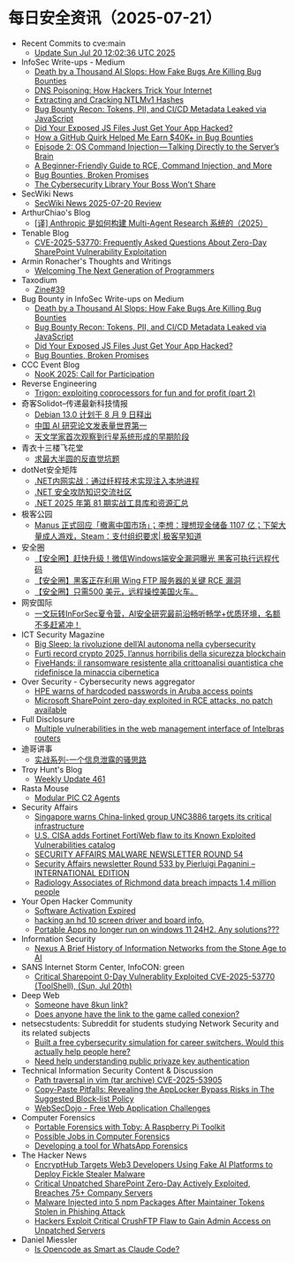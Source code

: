# 每日安全资讯（2025-07-21）

- Recent Commits to cve:main
  - [Update Sun Jul 20 12:02:36 UTC 2025](https://github.com/trickest/cve/commit/8a84f6fd7aee4192266a2b1bcbc2c84cca0cf9d0)
- InfoSec Write-ups - Medium
  - [Death by a Thousand AI Slops: How Fake Bugs Are Killing Bug Bounties](https://infosecwriteups.com/death-by-a-thousand-ai-slops-how-fake-bugs-are-killing-bug-bounties-e4a8803edab7?source=rss----7b722bfd1b8d---4)
  - [DNS Poisoning: How Hackers Trick Your Internet](https://infosecwriteups.com/dns-poisoning-how-hackers-trick-your-internet-7621e93517a6?source=rss----7b722bfd1b8d---4)
  - [Extracting and Cracking NTLMv1 Hashes](https://infosecwriteups.com/extracting-and-cracking-ntlmv1-hashes-035ea0267d3e?source=rss----7b722bfd1b8d---4)
  - [Bug Bounty Recon: Tokens, PII, and CI/CD Metadata Leaked via JavaScript](https://infosecwriteups.com/bug-bounty-recon-tokens-pii-and-ci-cd-metadata-leaked-via-javascript-76e3c2594957?source=rss----7b722bfd1b8d---4)
  - [Did Your Exposed JS Files Just Get Your App Hacked?](https://infosecwriteups.com/did-your-exposed-js-files-just-get-your-app-hacked-2f8c43789091?source=rss----7b722bfd1b8d---4)
  - [How a GitHub Quirk Helped Me Earn $40K+ in Bug Bounties](https://infosecwriteups.com/how-a-github-quirk-helped-me-earn-40k-in-bug-bounties-8efa66b8771f?source=rss----7b722bfd1b8d---4)
  - [Episode 2: OS Command Injection — Talking Directly to the Server’s Brain](https://infosecwriteups.com/episode-2-os-command-injection-talking-directly-to-the-servers-brain-7fdb828aaae3?source=rss----7b722bfd1b8d---4)
  - [A Beginner-Friendly Guide to RCE, Command Injection, and More](https://infosecwriteups.com/a-beginner-friendly-guide-to-rce-command-injection-and-more-eadf64b481eb?source=rss----7b722bfd1b8d---4)
  - [Bug Bounties, Broken Promises](https://infosecwriteups.com/bug-bounties-broken-promises-a19557db0aaa?source=rss----7b722bfd1b8d---4)
  - [The Cybersecurity Library Your Boss Won’t Share](https://infosecwriteups.com/the-cybersecurity-library-your-boss-wont-share-37421d69e328?source=rss----7b722bfd1b8d---4)
- SecWiki News
  - [SecWiki News 2025-07-20 Review](http://www.sec-wiki.com/?2025-07-20)
- ArthurChiao's Blog
  - [[译] Anthropic 是如何构建 Multi-Agent Research 系统的（2025）](https://arthurchiao.github.io/blog/built-multi-agent-research-system-zh/)
- Tenable Blog
  - [CVE-2025-53770: Frequently Asked Questions About Zero-Day SharePoint Vulnerability Exploitation](https://www.tenable.com/blog/cve-2025-53770-frequently-asked-questions-about-zero-day-sharepoint-vulnerability-exploitation)
- Armin Ronacher's Thoughts and Writings
  - [Welcoming The Next Generation of Programmers](https://lucumr.pocoo.org/2025/7/20/the-next-generation/)
- Taxodium
  - [Zine#39](https://taxodium.ink//39.html)
- Bug Bounty in InfoSec Write-ups on Medium
  - [Death by a Thousand AI Slops: How Fake Bugs Are Killing Bug Bounties](https://infosecwriteups.com/death-by-a-thousand-ai-slops-how-fake-bugs-are-killing-bug-bounties-e4a8803edab7?source=rss----7b722bfd1b8d--bug_bounty)
  - [Bug Bounty Recon: Tokens, PII, and CI/CD Metadata Leaked via JavaScript](https://infosecwriteups.com/bug-bounty-recon-tokens-pii-and-ci-cd-metadata-leaked-via-javascript-76e3c2594957?source=rss----7b722bfd1b8d--bug_bounty)
  - [Did Your Exposed JS Files Just Get Your App Hacked?](https://infosecwriteups.com/did-your-exposed-js-files-just-get-your-app-hacked-2f8c43789091?source=rss----7b722bfd1b8d--bug_bounty)
  - [Bug Bounties, Broken Promises](https://infosecwriteups.com/bug-bounties-broken-promises-a19557db0aaa?source=rss----7b722bfd1b8d--bug_bounty)
- CCC Event Blog
  - [NooK 2025: Call for Participation](https://events.ccc.de/2025/07/20/nook/)
- Reverse Engineering
  - [Trigon: exploiting coprocessors for fun and for profit (part 2)](https://www.reddit.com/r/ReverseEngineering/comments/1m4dtis/trigon_exploiting_coprocessors_for_fun_and_for/)
- 奇客Solidot–传递最新科技情报
  - [Debian 13.0 计划于 8 月 9 日释出](https://www.solidot.org/story?sid=81841)
  - [中国 AI 研究论文发表量世界第一](https://www.solidot.org/story?sid=81840)
  - [天文学家首次观察到行星系统形成的早期阶段](https://www.solidot.org/story?sid=81839)
- 青衣十三楼飞花堂
  - [求最大半圆的反直觉坑题](https://mp.weixin.qq.com/s?__biz=MzUzMjQyMDE3Ng==&mid=2247488447&idx=1&sn=f29dd21b572efa3bebfbd145afaa2c26)
- dotNet安全矩阵
  - [.NET内网实战：通过纤程技术实现注入本地进程](https://mp.weixin.qq.com/s?__biz=MzUyOTc3NTQ5MA==&mid=2247500125&idx=1&sn=5f9671089cd7f58ef8696b0387262212)
  - [.NET 安全攻防知识交流社区](https://mp.weixin.qq.com/s?__biz=MzUyOTc3NTQ5MA==&mid=2247500125&idx=2&sn=2459bfb5a486c8c1acf77de60ab6fcb6)
  - [.NET 2025 年第 81 期实战工具库和资源汇总](https://mp.weixin.qq.com/s?__biz=MzUyOTc3NTQ5MA==&mid=2247500125&idx=3&sn=a178a87486a960fd2afb7d0f20d512b4)
- 极客公园
  - [Manus 正式回应「撤离中国市场」；李想：理想现金储备 1107 亿；下架大量成人游戏，Steam：支付组织要求| 极客早知道](https://mp.weixin.qq.com/s?__biz=MTMwNDMwODQ0MQ==&mid=2653083080&idx=1&sn=e88a939d69c938e62cc4641eba241029)
- 安全圈
  - [【安全圈】赶快升级！微信Windows端安全漏洞曝光 黑客可执行远程代码](https://mp.weixin.qq.com/s?__biz=MzIzMzE4NDU1OQ==&mid=2652070749&idx=1&sn=050b8e30630112c924e35a27ee30ecd3)
  - [【安全圈】黑客正在利用 Wing FTP 服务器的关键 RCE 漏洞](https://mp.weixin.qq.com/s?__biz=MzIzMzE4NDU1OQ==&mid=2652070749&idx=2&sn=04105f8ddc32460791073712282f5bbf)
  - [【安全圈】只需500 美元，远程操控美国火车。](https://mp.weixin.qq.com/s?__biz=MzIzMzE4NDU1OQ==&mid=2652070749&idx=3&sn=0e63c4702280a1793641fe2bee920786)
- 网安国际
  - [一文玩转InForSec夏令营，AI安全研究最前沿畅听畅学+优质环境，名额不多赶紧冲！](https://mp.weixin.qq.com/s?__biz=MzA4ODYzMjU0NQ==&mid=2652317815&idx=1&sn=083cc0c684dbd47c3ebbd01ca9c7f04a)
- ICT Security Magazine
  - [Big Sleep: la rivoluzione dell’AI autonoma nella cybersecurity](https://www.ictsecuritymagazine.com/notizie/big-sleep-ai-autonoma/)
  - [Furti record crypto 2025, l’annus horribilis della sicurezza blockchain](https://www.ictsecuritymagazine.com/notizie/furti-crypto-2025-blockchain/)
  - [FiveHands: il ransomware resistente alla crittoanalisi quantistica che ridefinisce la minaccia cibernetica](https://www.ictsecuritymagazine.com/articoli/fivehands-il-ransomware-quantisticamente-resistente-che-ridefinisce-la-minaccia-cibernetica/)
- Over Security - Cybersecurity news aggregator
  - [HPE warns of hardcoded passwords in Aruba access points](https://www.bleepingcomputer.com/news/security/hpe-warns-of-hardcoded-passwords-in-aruba-access-points/)
  - [Microsoft SharePoint zero-day exploited in RCE attacks, no patch available](https://www.bleepingcomputer.com/news/microsoft/microsoft-sharepoint-zero-day-exploited-in-rce-attacks-no-patch-available/)
- Full Disclosure
  - [Multiple vulnerabilities in the web management interface of	Intelbras routers](https://seclists.org/fulldisclosure/2025/Jul/14)
- 迪哥讲事
  - [实战系列-一个信息泄露的骚思路](https://mp.weixin.qq.com/s?__biz=MzIzMTIzNTM0MA==&mid=2247497914&idx=1&sn=ed12fb2731c23782d025122420e5912d)
- Troy Hunt's Blog
  - [Weekly Update 461](https://www.troyhunt.com/weekly-update-461/)
- Rasta Mouse
  - [Modular PIC C2 Agents](https://rastamouse.me/modular-pic-c2-agents/)
- Security Affairs
  - [Singapore warns China-linked group UNC3886 targets its critical infrastructure](https://securityaffairs.com/180179/uncategorized/singapore-warns-china-linked-group-unc3886-targets-its-critical-infrastructure.html)
  - [U.S. CISA adds Fortinet FortiWeb flaw to its Known Exploited Vulnerabilities catalog](https://securityaffairs.com/180162/hacking/u-s-cisa-adds-fortinet-fortiweb-flaw-to-its-known-exploited-vulnerabilities-catalog.html)
  - [SECURITY AFFAIRS MALWARE NEWSLETTER ROUND 54](https://securityaffairs.com/180151/breaking-news/security-affairs-malware-newsletter-round-54.html)
  - [Security Affairs newsletter Round 533 by Pierluigi Paganini – INTERNATIONAL EDITION](https://securityaffairs.com/180142/breaking-news/security-affairs-newsletter-round-533-by-pierluigi-paganini-international-edition.html)
  - [Radiology Associates of Richmond data breach impacts 1.4 million people](https://securityaffairs.com/180128/data-breach/radiology-associates-of-richmond-data-breach-impacts-1-4-million-people.html)
- Your Open Hacker Community
  - [Software Activation Expired](https://www.reddit.com/r/HowToHack/comments/1m52ngk/software_activation_expired/)
  - [hacking an hd 10 screen driver and board info.](https://www.reddit.com/r/HowToHack/comments/1m4l5a7/hacking_an_hd_10_screen_driver_and_board_info/)
  - [Portable Apps no longer run on windows 11 24H2. Any solutions???](https://www.reddit.com/r/HowToHack/comments/1m4jttd/portable_apps_no_longer_run_on_windows_11_24h2/)
- Information Security
  - [Nexus A Brief History of Information Networks from the Stone Age to AI](https://www.reddit.com/r/Information_Security/comments/1m4stx9/nexus_a_brief_history_of_information_networks/)
- SANS Internet Storm Center, InfoCON: green
  - [Critical Sharepoint 0-Day Vulnerablity Exploited CVE-2025-53770 (ToolShell), (Sun, Jul 20th)](https://isc.sans.edu/diary/rss/32122)
- Deep Web
  - [Someone have 8kun link?](https://www.reddit.com/r/deepweb/comments/1m53jse/someone_have_8kun_link/)
  - [Does anyone have the link to the game called conexion?](https://www.reddit.com/r/deepweb/comments/1m4rctn/does_anyone_have_the_link_to_the_game_called/)
- netsecstudents: Subreddit for students studying Network Security and its related subjects
  - [Built a free cybersecurity simulation for career switchers. Would this actually help people here?](https://www.reddit.com/r/netsecstudents/comments/1m4zyco/built_a_free_cybersecurity_simulation_for_career/)
  - [Need help understanding public privaze key authentication](https://www.reddit.com/r/netsecstudents/comments/1m4v6ax/need_help_understanding_public_privaze_key/)
- Technical Information Security Content & Discussion
  - [Path traversal in vim (tar archive) CVE-2025-53905](https://www.reddit.com/r/netsec/comments/1m4yeqf/path_traversal_in_vim_tar_archive_cve202553905/)
  - [Copy-Paste Pitfalls: Revealing the AppLocker Bypass Risks in The Suggested Block-list Policy](https://www.reddit.com/r/netsec/comments/1m4pism/copypaste_pitfalls_revealing_the_applocker_bypass/)
  - [WebSecDojo - Free Web Application Challenges](https://www.reddit.com/r/netsec/comments/1m4uhcc/websecdojo_free_web_application_challenges/)
- Computer Forensics
  - [Portable Forensics with Toby: A Raspberry Pi Toolkit](https://www.reddit.com/r/computerforensics/comments/1m4qxo8/portable_forensics_with_toby_a_raspberry_pi/)
  - [Possible Jobs in Computer Forensics](https://www.reddit.com/r/computerforensics/comments/1m4w93u/possible_jobs_in_computer_forensics/)
  - [Developing a tool for WhatsApp Forensics](https://www.reddit.com/r/computerforensics/comments/1m4ohwu/developing_a_tool_for_whatsapp_forensics/)
- The Hacker News
  - [EncryptHub Targets Web3 Developers Using Fake AI Platforms to Deploy Fickle Stealer Malware](https://thehackernews.com/2025/07/encrypthub-targets-web3-developers.html)
  - [Critical Unpatched SharePoint Zero-Day Actively Exploited, Breaches 75+ Company Servers](https://thehackernews.com/2025/07/critical-microsoft-sharepoint-flaw.html)
  - [Malware Injected into 5 npm Packages After Maintainer Tokens Stolen in Phishing Attack](https://thehackernews.com/2025/07/malware-injected-into-6-npm-packages.html)
  - [Hackers Exploit Critical CrushFTP Flaw to Gain Admin Access on Unpatched Servers](https://thehackernews.com/2025/07/hackers-exploit-critical-crushftp-flaw.html)
- Daniel Miessler
  - [Is Opencode as Smart as Claude Code?](https://danielmiessler.com/blog/opencode-vs-claude-code)
